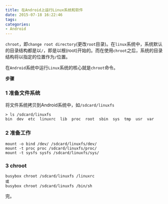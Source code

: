 ```yaml
---
title: 在Android上运行Linux系统和软件
date: 2015-07-18 16:22:46
tags: 
categories: 
- Android
---
```


`chroot`，即`change root directory`(更改`root`目录)。在`linux`系统中，系统默认的目录结构都是以`/`，即是以根(root)开始的。而在使用`chroot`之后，系统的目录结构将以指定的位置作为`/`位置。

在`Android`系统中运行`Linux`系统的核心就是`chroot`命令。

**步骤**

### 1 准备文件系统

将文件系统拷贝到Android系统中，如`/sdcard/linuxfs`

```
> ls /sdcard/linuxfs
bin  dev  etc  linuxrc  lib  proc  root  sbin  sys  tmp  usr  var
```

### 2 准备工作

```
mount -o bind /dev/ /sdcard/linuxfs/dev/
mount -t proc proc /sdcard/linuxfs/proc/
mount -t sysfs sysfs /sdcard/linuxfs/sys/
```

### 3 chroot

```
busybox chroot /sdcard/linuxfs /linuxrc
或
busybox chroot /sdcard/linuxfs /bin/sh
```
完。